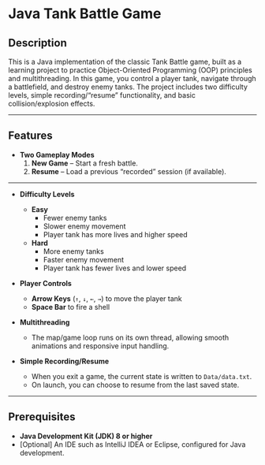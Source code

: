 # Java Tank Battle Game

## Description
This is a Java implementation of the classic Tank Battle game, built as a learning project to practice Object-Oriented Programming (OOP) principles and multithreading. In this game, you control a player tank, navigate through a battlefield, and destroy enemy tanks. The project includes two difficulty levels, simple recording/“resume” functionality, and basic collision/explosion effects.

---

## Features
- **Two Gameplay Modes**
    1. **New Game** – Start a fresh battle.
    2. **Resume** – Load a previous “recorded” session (if available).

---

- **Difficulty Levels**
    - **Easy**
        - Fewer enemy tanks
        - Slower enemy movement
        - Player tank has more lives and higher speed
    - **Hard**
        - More enemy tanks
        - Faster enemy movement
        - Player tank has fewer lives and lower speed

- **Player Controls**
    - **Arrow Keys** (`↑`, `↓`, `←`, `→`) to move the player tank
    - **Space Bar** to fire a shell

- **Multithreading**
    - The map/game loop runs on its own thread, allowing smooth animations and responsive input handling.

- **Simple Recording/Resume**
    - When you exit a game, the current state is written to `Data/data.txt`.
    - On launch, you can choose to resume from the last saved state.

---

## Prerequisites
- **Java Development Kit (JDK) 8 or higher**
- [Optional] An IDE such as IntelliJ IDEA or Eclipse, configured for Java development.
